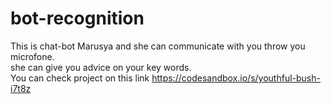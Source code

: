 # bot-recognition

This is chat-bot Marusya and she can communicate with you throw you microfone.   
she can give you advice on your key words.   
You can check project on this link https://codesandbox.io/s/youthful-bush-i7t8z
